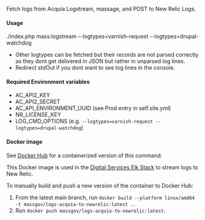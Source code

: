 Fetch logs from Acquia Logstream, massage, and POST to New Relic Logs.

#### Usage

./index.php mass:logstream --logtypes=varnish-request --logtypes=drupal-watchdog

- Other logtypes can be fetched but their records are not parsed correctly as they dont get delivered in JSON but rather in unparsed log lines.
- Redirect stdOut if you dont want to see log lines in the console.

#### Required Environment variables
- AC_API2_KEY
- AC_API2_SECRET
- AC_API_ENVIRONMENT_UUID (see Prod entry in self.site.yml)
- NR_LICENSE_KEY
- LOG_CMD_OPTIONS (e.g. `--logtypes=varnish-request --logtypes=drupal-watchdog`)

#### Docker image
See [Docker Hub](https://hub.docker.com/repository/docker/massgov/logs-acquia-to-newrelic) for a containerized version of this command.

This Docker image is used in the [Digital Services Elk Stack](https://github.com/massgov/mds-elk) to stream logs to New Relic.

To manually build and push a new version of the container to Docker Hub:
1. From the latest main branch, run `docker build --platform linux/amd64 -t massgov/logs-acquia-to-newrelic:latest .`.
2. Run `docker push massgov/logs-acquia-to-newrelic:latest`.
